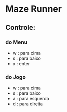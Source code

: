 # Maze Runner

## Controle:

### do Menu
- w : para cima
- s : para baixo
- x : enter

### do Jogo
- w : para cima
- s : para baixo
- a : para esquerda
- d : para direita